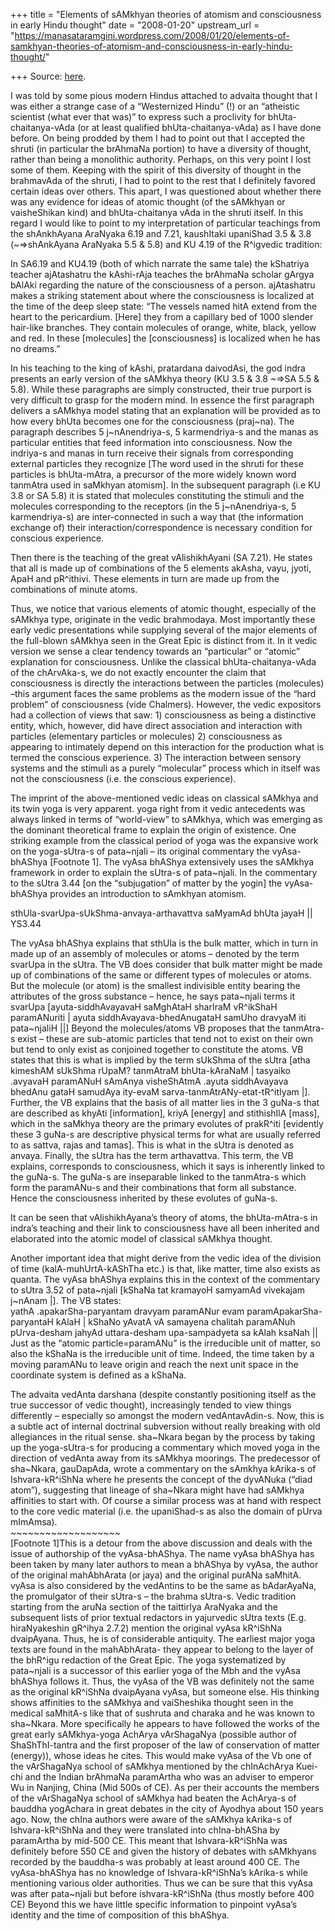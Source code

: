 +++
title = "Elements of sAMkhyan theories of atomism and consciousness in early Hindu thought"
date = "2008-01-20"
upstream_url = "https://manasataramgini.wordpress.com/2008/01/20/elements-of-samkhyan-theories-of-atomism-and-consciousness-in-early-hindu-thought/"

+++
Source: [here](https://manasataramgini.wordpress.com/2008/01/20/elements-of-samkhyan-theories-of-atomism-and-consciousness-in-early-hindu-thought/).

I was told by some pious modern Hindus attached to advaita thought that
I was either a strange case of a “Westernized Hindu” (!) or an
“atheistic scientist (what ever that was)” to express such a proclivity
for bhUta-chaitanya-vAda (or at least qualified bhUta-chaitanya-vAda) as
I have done before. On being prodded by them I had to point out that I
accepted the shruti (in particular the brAhmaNa portion) to have a
diversity of thought, rather than being a monolithic authority. Perhaps,
on this very point I lost some of them. Keeping with the spirit of this
diversity of thought in the brahmavAda of the shruti, I had to point to
the rest that I definitely favored certain ideas over others. This
apart, I was questioned about whether there was any evidence for ideas
of atomic thought (of the sAMkhyan or vaisheShikan kind) and
bhUta-chaitanya vAda in the shruti itself. In this regard I would like
to point to my interpretation of particular teachings from the
shAnkhAyana AraNyaka 6.19 and 7.21, kaushItaki upaniShad 3.5 & 3.8
(\~=>shAnkAyana AraNyaka 5.5 & 5.8) and KU 4.19 of the R^igvedic
tradition:

In SA6.19 and KU4.19 (both of which narrate the same tale) the kShatriya
teacher ajAtashatru the kAshi-rAja teaches the brAhmaNa scholar gArgya
bAlAki regarding the nature of the consciousness of a person.
ajAtashatru makes a striking statement about where the consciousness is
localized at the time of the deep sleep state: “The vessels named hitA
extend from the heart to the pericardium. \[Here\] they from a capillary
bed of 1000 slender hair-like branches. They contain molecules of
orange, white, black, yellow and red. In these \[molecules\] the
\[consciousness\] is localized when he has no dreams.”

In his teaching to the king of kAshi, pratardana daivodAsi, the god
indra presents an early version of the sAMkhya theory (KU 3.5 & 3.8
\~=>SA 5.5 & 5.8). While these paragraphs are simply constructed, their
true purport is very difficult to grasp for the modern mind. In essence
the first paragraph delivers a sAMkhya model stating that an explanation
will be provided as to how every bhUta becomes one for the consciousness
(praj\~na). The paragraph describes 5 j\~nAnendriya-s, 5 karmendriya-s
and the manas as particular entities that feed information into
consciousness. Now the indriya-s and manas in turn receive their signals
from corresponding external particles they recognize \[The word used in
the shruti for these particles is bhUta-mAtra, a precursor of the more
widely known word tanmAtra used in saMkhyan atomism\]. In the subsequent
paragraph (i.e KU 3.8 or SA 5.8) it is stated that molecules
constituting the stimuli and the molecules corresponding to the
receptors (in the 5 j\~nAnendriya-s, 5 karmendriya-s) are
inter-connected in such a way that (the information exchange of) their
interaction/correspondence is necessary condition for conscious
experience.

Then there is the teaching of the great vAlishikhAyani (SA 7.21). He
states that all is made up of combinations of the 5 elements akAsha,
vayu, jyoti, ApaH and pR^ithivi. These elements in turn are made up from
the combinations of minute atoms.

Thus, we notice that various elements of atomic thought, especially of
the sAMkhya type, originate in the vedic brahmodaya. Most importantly
these early vedic presentations while supplying several of the major
elements of the full-blown sAMkhya seen in the Great Epic is distinct
from it. In it vedic version we sense a clear tendency towards an
“particular” or “atomic” explanation for consciousness. Unlike the
classical bhUta-chaitanya-vAda of the chArvAka-s, we do not exactly
encounter the claim that consciousness is directly the interactions
between the particles (molecules) –this argument faces the same problems
as the modern issue of the “hard problem” of consciousness (vide
Chalmers). However, the vedic expositors had a collection of views that
saw: 1) consciousness as being a distinctive entity, which, however, did
have direct association and interaction with particles (elementary
particles or molecules) 2) consciousness as appearing to intimately
depend on this interaction for the production what is termed the
conscious experience. 3) The interaction between sensory systems and the
stimuli as a purely “molecular” process which in itself was not the
consciousness (i.e. the conscious experience).

The imprint of the above-mentioned vedic ideas on classical sAMkhya and
its twin yoga is very apparent. yoga right from it vedic antecedents was
always linked in terms of “world-view” to sAMkhya, which was emerging as
the dominant theoretical frame to explain the origin of existence. One
striking example from the classical period of yoga was the expansive
work on the yoga-sUtra-s of pata\~njali – its original commentary the
vyAsa-bhAShya \[Footnote 1\]. The vyAsa bhAShya extensively uses the
sAMkhya framework in order to explain the sUtra-s of pata\~njali. In the
commentary to the sUtra 3.44 \[on the “subjugation” of matter by the
yogin\] the vyAsa-bhAShya provides an introduction to sAmkhyan atomism.

sthUla-svarUpa-sUkShma-anvaya-arthavattva saMyamAd bhUta jayaH \|\|
YS3.44

The vyAsa bhAShya explains that sthUla is the bulk matter, which in turn
in made up of an assembly of molecules or atoms – denoted by the term
svarUpa in the sUtra. The VB does consider that bulk matter might be
made up of combinations of the same or different types of molecules or
atoms. But the molecule (or atom) is the smallest indivisible entity
bearing the attributes of the gross substance – hence, he says
pata\~njali terms it svarUpa \[ayuta-siddhAvayavaH saMghAtaH sharIraM
vR^ikShaH paramANuriti \| ayuta siddhAvayava-bhedAnugataH samUho dravyaM
iti pata\~njaliH \|\|\] Beyond the molecules/atoms VB proposes that the
tanmAtra-s exist – these are sub-atomic particles that tend not to exist
on their own but tend to only exist as conjoined together to constitute
the atoms. VB states that this is what is implied by the term sUkShma of
the sUtra \[atha kimeshAM sUkShma rUpaM? tanmAtraM bhUta-kAraNaM \|
tasyaiko .avyavaH paramANuH sAmAnya visheShAtmA .ayuta siddhAvayava
bhedAnu gataH samudAya ity-evaM sarva-tanmAtrANy-etat-tR^itIyam \|\].
Further, the VB explains that the basis of all matter lies in the 3
guNa-s that are described as khyAti \[information\], kriyA \[energy\]
and stithishIlA \[mass\], which in the saMkhya theory are the primary
evolutes of prakR^iti \[evidently these 3 guNa-s are descriptive
physical terms for what are usually referred to as sattva, rajas and
tamas\]. This is what in the sUtra is denoted as anvaya. Finally, the
sUtra has the term arthavattva. This term, the VB explains, corresponds
to consciousness, which it says is inherently linked to the guNa-s. The
guNa-s are inseparable linked to the tanmAtra-s which form the
paramANu-s and their combinations that form all substance. Hence the
consciousness inherited by these evolutes of guNa-s.

It can be seen that vAlishikhAyana’s theory of atoms, the bhUta-mAtra-s
in indra’s teaching and their link to consciousness have all been
inherited and elaborated into the atomic model of classical sAMkhya
thought.

Another important idea that might derive from the vedic idea of the
division of time (kalA-muhUrtA-kAShTha etc.) is that, like matter, time
also exists as quanta. The vyAsa bhAShya explains this in the context of
the commentary to sUtra 3.52 of pata\~njali \[kShaNa tat kramayoH
samyamAd vivekajam j\~nAnam \|\]. The VB states:  
yathA .apakarSha-paryantam dravyam paramANur evam
paramApakarSha-paryantaH kAlaH \| kShaNo yAvatA vA samayena chalitah
paramANuh pUrva-desham jahyAd uttara-desham upa-sampadyeta sa kAlah
ksaNah \|\|  
Just as the “atomic particle=paramANu” is the irreducible unit of
matter, so also the kShaNa is the irreducible unit of time. Indeed, the
time taken by a moving paramANu to leave origin and reach the next unit
space in the coordinate system is defined as a kShaNa.

The advaita vedAnta darshana (despite constantly positioning itself as
the true successor of vedic thought), increasingly tended to view things
differently – especially so amongst the modern vedAntavAdin-s. Now, this
is a subtle act of internal doctrinal subversion without really breaking
with old allegiances in the ritual sense. sha\~Nkara began by the
process by taking up the yoga-sUtra-s for producing a commentary which
moved yoga in the direction of vedAnta away from its sAMkhya moorings.
The predecessor of sha\~Nkara, gauDapAda, wrote a commentary on the
sAmkhya kArika-s of Ishvara-kR^iShNa where he presents the concept of
the dyvANuka (“diad atom”), suggesting that lineage of sha\~Nkara might
have had sAMkhya affinities to start with. Of course a similar process
was at hand with respect to the core vedic material (i.e. the
upaniShad-s as also the domain of pUrva mImAmsa).  
\~\~\~\~\~\~\~\~\~\~\~\~\~\~\~\~\~\~\~  
\[Footnote 1\]This is a detour from the above discussion and deals with
the issue of authorship of the vyAsa-bhAShya. The name vyAsa bhAShya has
been taken by many later authors to mean a bhAShya by vyAsa, the author
of the original mahAbhArata (or jaya) and the original purANa saMhitA.
vyAsa is also considered by the vedAntins to be the same as bAdarAyaNa,
the promulgator of their sUtra-s – the brahma sUtra-s. Vedic tradition
starting from the aruNa section of the taittirIya AraNyaka and the
subsequent lists of prior textual redactors in yajurvedic sUtra texts
(E.g. hiraNyakeshin gR^ihya 2.7.2) mention the original vyAsa kR^iShNa
dvaipAyana. Thus, he is of considerable antiquity. The earliest major
yoga texts are found in the mahAbhArata- they appear to belong to the
layer of the bhR^igu redaction of the Great Epic. The yoga systematized
by pata\~njali is a successor of this earlier yoga of the Mbh and the
vyAsa bhAShya follows it. Thus, the vyAsa of the VB was definitely not
the same as the original kR^iShNa dvaipAyana vyAsa, but someone else.
His thinking shows affinities to the sAMkhya and vaiSheshika thought
seen in the medical saMhitA-s like that of sushruta and charaka and he
was known to sha\~Nkara. More specifically he appears to have followed
the works of the great early sAMkhya-yoga AchArya vArShagaNya (possible
author of ShaShThI-tantra and the first proposer of the law of
conservation of matter (energy)), whose ideas he cites. This would make
vyAsa of the Vb one of the vArShagaNya school of sAMkhya mentioned by
the chInAchArya Kuei-chi and the Indian brAhmaNa paramArtha who was an
adviser to emperor Wu in Nanjing, China (Mid 500s of CE). As per their
accounts the members of the vArShagaNya school of sAMkhya had beaten the
AchArya-s of bauddha yogAchara in great debates in the city of Ayodhya
about 150 years ago. Now, the chIna authors were aware of the sAMkhya
kArika-s of Ishvara-kR^iShNa and they were translated into chIna-bhASha
by paramArtha by mid-500 CE. This meant that Ishvara-kR^iShNa was
definitely before 550 CE and given the history of debates with sAMkhyans
recorded by the bauddha-s was probably at least around 400 CE. The
vyAsa-bhAShya has no knowledge of Ishvara-kR^iShNa’s kArika-s while
mentioning various older authorities. Thus we can be sure that this
vyAsa was after pata\~njali but before ishvara-kR^iShNa (thus mostly
before 400 CE) Beyond this we have little specific information to
pinpoint vyAsa’s identity and the time of composition of this bhAShya.

